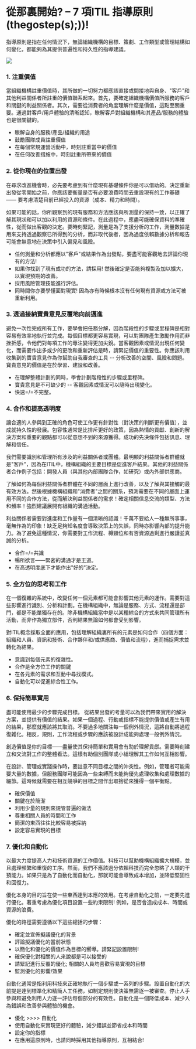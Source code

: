 # 從那裏開始? – 7 項ITIL 指導原則\(thegostep\(s\);\)\)!

指導原則是指在任何情況下，無論組織機構的目標、策劃、工作類型或管理結構如何變化，都能夠為其提供普遍性和持久性的指導建議。

![](https://i.imgur.com/iy0U6hG.png)

### 1. 注重價值

當組織機構註重價值時，其所做的一切努力都應該直接或間接地與自身、"客戶"和其他利益關係者所註重的價值聯系起來。首先，要確定組織機構價值所服務的客戶和關鍵的利益關係者。其次，需要從消費者的角度理解什麼是價值，這點至關重要。通過對客戶/用戶體驗的清晰認知，瞭解客戶對組織機構和其產品/服務的體驗也是很關鍵的。

* 瞭解自身的服務/產品/組織的用途
* 鼓勵團隊成員註重價值
* 在每個常規運營活動中，時刻註重當中的價值
* 在任何改善措施中，時刻註重所帶來的價值

### 2. 從你現在的位置出發

在尋求改進機會時，必先要考慮到有什麼現有基礎條件你是可以借助的。決定重新出發從零開始之前，你應該要衡量是否有必要浪費時間去重設現有的工作基礎 —— 要考慮清楚目前已經投入的資源（成本、精力和時間）。

如果可能的話，你所觀察到的現有服務和方法應該與所測量的保持一致，以正確了解其現狀和可以加以利用的資源和條件。在此過程中，應盡可能確保資料的準確性，從而做出客觀的決定。要時刻緊記，測量是為了支援分析的工作，測量數據是用來支持透過觀察已所得到的分析，而非取代後者，因為過度依賴數據分析和報告可能會無意地在決策中引入偏見和風險。

* 任何測量和分析都應以"客戶"或結果作為出發點，要盡可能客觀地去評論你現有的方法!
* 如果你找到了現有成功的方法，請採用! 然後確定是否能夠複製及加以擴大，以實現預期的改善。
* 採用風險管理技能進行評估。
* 同時間你亦要學懂面對現實! 因為亦有時候根本沒有任何現有資源或方法可被重新利用。

### 3. 透過接納寶貴意見反覆地向前邁進

避免一次性完成所有工作，要學會把任務分解，因為階段性的步驟或里程碑是相對容易有效率地執行並完成。每個目標都更容易實現，可以對團隊產生激勵作用而非挫折感，令他們對每項工作的專注變得更加尖銳。當客觀因素或情況出現任何變化，而需要作出多或少的更改和重新評估是時，請緊記價值的重要性。你應該利用收集到的寶貴意見作為你幫助自我審查的工具 -- 分析改善的空間、風險和問題。寶貴意見的價值是在於學習、建設和改善。

* 在理解整體計劃的同時，學會計劃階段性的步驟或里程碑。
* 寶貴意見是不可缺少的 -- 客觀因素或情況可以隨時出現變化。
* 快速=/=不完整。

### 4. 合作和提高透明度

讓合適的人參與到正確的角色可使工作更有針對性（對決策的判斷更有價值），並成就持久性的發展。包容性通常是比排斥更好的政策，因為熱情的貢獻、創新的解決方案和重要的觀點都可以從意想不到的來源獲得。成功的先決條件包括訊息、理解和信任。

我們需要識別和管理所有涉及的利益關係者或團體。最明顯的利益關係者群體就是"客戶"，因為在ITIL中，機構組織的主要目標是促進客戶結果。其他的利益關係者合作例子包括：開發人員（與其他內部團隊合作，如研究）或內外部供應商。

了解如何為每個利益關係者群體在不同的層面上進行改善，以及了解與其接觸的最有效方法。然後根據機構組織和"消費者"之間的關系，預測需要在不同的層面上運用不同的合作方法，從而解決利益關係者的需求！確定相關信息交流的類型、方法和頻率！強烈建議展開有組織的溝通活動。

利益關係者需要對進度和工作量有一個清晰的認識！千萬不要給人一種無所事事，毫無作為的印象！缺乏足夠知名度會導致決策上的失誤，同時亦影響內部的提升能力。為了避免這種情況，你需要對工作流程、樽頸位和有否資源過剩進行嚴謹並真誠的分析。

* 合作=/=共識
* 暢所欲言——緊密的溝通才是王道。
* 在高透明度底下才能作出"好的"決定。

### 5. 全方位的思考和工作

在一個復雜的系統中，改變任何一個元素都可能會影響其他元素的運作。需要對這些影響進行識別、分析和計劃。在機構組織中，無論是服務、方式、流程還是部門，都是不能單獨存在的。除非機構組織當中是以某種綜合的方式來共同管理所有活動，而非作為獨立部件，否則結果無論如何都會受到影響。

對ITIL概念採取全面的應用，包括理解組織裏所有的元素是如何合作（四個方面：組織和人員、資訊和技術、合作夥伴和/或供應商、價值和流程），進而捕捉需求並轉化為結果。

* 意識到每個元素的復雜性。
* 合作是全方位工作的關鍵
* 在各元素的需求和互動中尋找模式。
* 自動化可以促進綜合性工作。

### 6. 保持簡單實用

盡可能使用最少的步驟完成目標。 從結果出發的考量可以為我們帶來實用的解決方案，並提供有價值的結果。如果一個過程、行動或指標不能提供價值或產生有用的結果，那麼就應該將其取消。不要過多地關注每一個例外情況，這將自動將過程復雜化。相反，規則，工作流程或步驟的應該被設計成能夠處理一般例外情況。

創造價值是你的目標——盡量使其保持簡單和實用會有助於理解貢獻。需要時刻建立和交流對工作的整體看法。這樣有助個別團隊或小組理解其工作如何互相影響。

在設計、管理或實踐操作時，要註意不同目標之間的沖突性。例如，管理者可能需要大量的數據，但服務團隊可能因為一些束縛而未能夠優先處理收集和處理數據的細節。這時候就需要在相互競爭的目標之間作出取捨從來獲得一個平衡點。

* 確保價值
* 關鍵在於簡潔
* 利用少量的規則來規管普遍的做法
* 尊重相關人員的時間和工作
* 簡潔的東西往往比較容易被採納
* 設定容易實現的目標

### 7. 優化和自動化

以最大力度提高人力和技術資源的工作價值。科技可以幫助機構組織擴大規模，並且處理頻繁和重復的工序。然而，我們不應該過分依賴科技而完全忽略了人類的干預能力。如果只是為了自動化而自動化，那就可能會導致成本增加，並降低堅固性和回復力。

優化本身的目的旨在使一些東西達到本應的效用。在考慮自動化之前，一定要先進行優化。著重考慮為優化項目設置一些約束限制! 例如，是否會造成成本、時間或資源的浪費。

優化的路徑需要遵循以下這些總括的步驟：

* 確定並宣佈擬議優化的背景
* 評論擬議優化的當前狀態
* 以簡化和優化的價值作為目標的嚮導。請緊記設置限制!
* 確保優化對相關的人來說都是可以接受的
* 請緊記進行反覆的優化; 相關的人員均喜歡容易實現的目標
* 監測優化的影響/效果

自動化通常是指利用科技來正確地執行一個步驟或一系列的步驟。設置自動化的大前提是達到標準化和精簡人工任務，如制定規則使決策無需逐一被審查。停止人手參與和避免利用人力逐一評估每個部分的有效性。自動化是一個降低成本、減少人為錯誤和改善參與體驗的機會。

* 優化 &gt;&gt;&gt;&gt; 自動化
* 使用自動化來實現更好的體驗，減少錯誤並節省成本和時間
* 設定你的指標
* 在應用這原則時，也請同時採用其他指導原則，互相結合!


